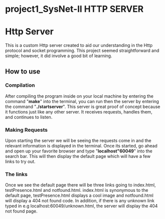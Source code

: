 # project1_SysNet-II HTTP SERVER

# Http Server
This is a custom Http server created to aid our understanding in the Http protocol and socket programming. 
This project seemed straightforward and simple; however, it did involve a good bit of learning.  

## How to use
### Compilation 
After compiling the program inside on your local machine  by entering the command "**make**" into the terminal, you can run then the server by entering the command "**./startserver**".
This server is great proof of concept because it functions just like any other server. It receives requests, handles them, and continues to listen. 
### Making Requests
Upon starting the server we will be seeing the requests come in and the relevant information is displayed in the terminal. Once its started, go ahead and open up your favorite browser and type "**localhost"60049**" into the search bar. This will then display the default page which will have a few links to try out.    
### The links
Once we see the default page there will be three links going to index.html, testPresence.html and notfound.html.
index.html is synonymous to the default page, testPresence.html displays a cool image and notfound.html will display a 404 not found code. 
In addition, if there is any unknown link typed in e.g localhost:60049/unknown.html, the server will display the 404 not found page. 
 
